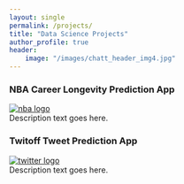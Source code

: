 ```yaml
---
layout: single
permalink: /projects/
title: "Data Science Projects"
author_profile: true
header:
    image: "/images/chatt_header_img4.jpg"
---
```


### NBA Career Longevity Prediction App
<a href="https://nba-clp.netlify.com/login">
    <img src="{{ site.url }}{{ site.baseurl }}/images/nba/nba_logo.jpg" alt="nba logo">
</a><br>
Description text goes here.

### Twitoff Tweet Prediction App
<a href="https://jldaniel77-twitoff.herokuapp.com/">
    <img src="{{ site.url }}{{ site.baseurl }}/images/twitoff/twitter_logo.jpg" alt="twitter logo">
</a><br>
Description text goes here.